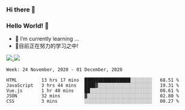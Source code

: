 ### Hi there 👋
### Hello World! 🙌

- 🌱 I’m currently learning ...
- 📖目前正在努力的学习之中!

<a href="https://github.com/anuraghazra/github-readme-stats">
  <img src="https://github-readme-stats.vercel.app/api?username=keyboardWithDream&show_icons=true&repo=github-readme-stats" />
</a>
<a href="https://github.com/anuraghazra/convoychat">
  <img src="https://github-readme-stats.vercel.app/api/top-langs/?username=keyboardWithDream&layout=compact&repo=convoychat" />
</a>



<!--START_SECTION:waka-->
```text
Week: 24 November, 2020 - 01 December, 2020

HTML         13 hrs 17 mins  █████████████████░░░░░░░░   68.51 % 
JavaScript   3 hrs 44 mins   ████▓░░░░░░░░░░░░░░░░░░░░   19.31 % 
Vue.js       1 hr 40 mins    ██░░░░░░░░░░░░░░░░░░░░░░░   08.61 % 
JSON         32 mins         ▓░░░░░░░░░░░░░░░░░░░░░░░░   02.80 % 
CSS          3 mins          ░░░░░░░░░░░░░░░░░░░░░░░░░   00.27 % 
```
<!--END_SECTION:waka-->
